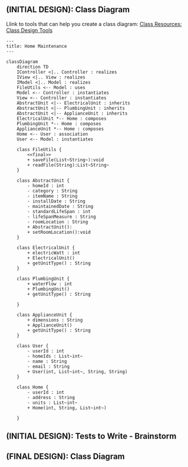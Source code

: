 ## (INITIAL DESIGN): Class Diagram

Llink to tools that can help you create a class diagram: [Class Resources: Class Design Tools](https://github.com/CS5004-khoury-lionelle/Resources?tab=readme-ov-file#uml-design-tools)

```mermaid
---
title: Home Maintenance
---

classDiagram
    direction TD
    IController <|.. Controller : realizes
    IView <|.. View : realizes
    IModel <|.. Model : realizes
    FileUtils <-- Model : uses
    Model <-- Controller : instantiates
    View <-- Controller : instantiates
    AbstractUnit <|-- ElectricalUnit : inherits
    AbstractUnit <|-- PlumbingUnit : inherits
    AbstractUnit <|-- ApplianceUnit : inherits
    ElectricalUnit *-- Home : composes
    PlumbingUnit *-- Home : composes
    ApplianceUnit *-- Home : composes
    Home <-- User : association
    User <-- Model : instantiates

    class FileUtils {
        <<final>>
        + saveFile(List~String~):void
        + readFile(String):List~String~
    }

    class AbstractUnit {
        - homeId : int
        - category : String
        - itemName : String
        - installDate : String
        - maintainedDate : String
        - standardLifeSpan : int
        - lifeSpanMeasure : String
        - roomLocation : String
        + AbstractUnit():
        + setRoomLocation():void
    }

    class ElectricalUnit {
        + electricWatt : int
        + ElectricalUnit()
        + getUnitType() : String
    }

    class PlumbingUnit {
        + waterFlow : int
        + PlumbingUnit()
        + getUnitType() : String

    }

    class ApplianceUnit {
        + dimensions : String
        + ApplianceUnit()
        + getUnitType() : String
    }

    class User {
        - userId : int
        - homeIds : List~int~
        - name : String
        - email : String
        + User(int, List~int~, String, String)
    }

    class Home {
        - userId : int
        - address : String
        - units : List~int~
        + Home(int, String, List~int~)

    }
```

## (INITIAL DESIGN): Tests to Write - Brainstorm

## (FINAL DESIGN): Class Diagram